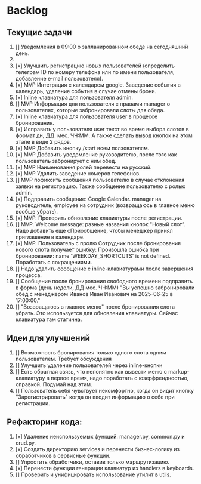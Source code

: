 # Backlog

## Текущие задачи
1. [] Уведомления в 09:00 о запланированном обеде на сегодняшний день.
2. 
3. [x] Улучшить регистрацию новых пользователей (определить телеграм ID по номеру телефона или по имени пользователя, добавление e-mail пользователя).
4. [x] MVP Интеграция с календарем google. Заведение события в календарь, удаление события в случае отмены брони.
5. [х] Inline клавиатура для пользователя admin.
6. [] MVP Информация для пользователя с правами manager о пользователях, которые забронировали слоты для обеда.
6. [х] Inline клавиатура для пользователя user в процессе бронирования.
7. [х] Исправить у пользователя user текст во время выбора слотов в формат дн, ДД. мес. ЧЧ:ММ. А также сделать вывод кнопок на этом этапе в виде 2 рядов.
8. [х] MVP Добавить кнопку /start всем ползователям.
9. [х] MVP Добавить уведомление руководителю, после того как пользователь забронирует с ним обед.
10. [х] MVP Наименования ролей перевести на русский.
11. [х] MVP Удалить заведение номеров телефонов.
12. [] MVP пофиксить сообщения пользователю в случае отклонения заявки на регистрацию. Также сообщение пользователю с ролью admin.
13. [х] Подправить сообщение: Google Calendar. manager на руководитель, employee на сотрудник (возвращаюсь в главное меню вообще убрать).
14. [х] MVP. Проверить обновление клавиатуры после регистрации.
15. [] MVP. Welcome message: разные названия кнопок "Новый слот". Надо добавить еще сПриообщение, чтобы менеджер принял приглашение в календаре.
16. [х] MVP. Пользователь с пролю Сотрудник после бронирования нового слота получает ошибку: Произошла ошибка при бронировании: name 'WEEKDAY_SHORTCUTS' is not defined. Поработать с сокращениями.
17. [] Надо удалить сообщение с inline-клавиатурами после завершения процесса.
18. [] Сообщение после бронирования свободного времени подправить в форма (день недели, ДД мес. ЧЧ:ММ) "Вы успешно забронировали обед с менеджером Иванов Иван Иванович на 2025-06-25 в 17:00:00."
19. [] "Возвращаюсь в главное меню" после бронирования слота убрать. Это используется для обновления клавиатуры. Сейчас клавиатура там статична.

## Идеи для улучшений
1. [] Возможность бронирования только одного слота одним пользователем. Требует обсуждения
2. [] Улучшить удаление пользователей через inline-кнопки
3. [] Есть обратная связь, что непонятно как вывести меню с markup-клавиатуру в первое время, надо поработать с юзерфрендностью, справкой. Подумай над этим.
4. [] Пользователь себя чувствует некомфортно, когда он видит кнопку "Зарегистрировать" когда он вводит информацию о себе при регистрации.

## Рефакторинг кода:
1. [x] Удаление неиспользуемых функций. manager.py, common.py и crud.py.
2. [х] Создать директорию services и перенести бизнес-логику из обработчиков в сервисные функции.
3. [] Упростить обработчики, оставив только маршрутизацию.
4. [х] Перенести функции генерации клавиатур из handlers в keyboards.
5. [] Проверить и унифицировать использование утилит в utils.